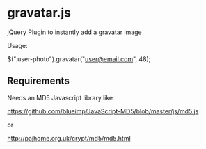 gravatar.js
===========

jQuery Plugin to instantly add a gravatar image

Usage:

$(".user-photo").gravatar("user@email.com", 48);



Requirements
------------

Needs an MD5 Javascript library like

https://github.com/blueimp/JavaScript-MD5/blob/master/js/md5.js

or

http://pajhome.org.uk/crypt/md5/md5.html





